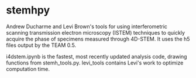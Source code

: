 # stemhpy

Andrew Ducharme and Levi Brown's tools for using interferometric scanning transmission electron microscopy (ISTEM) techniques to quickly acquire the phase of specimens measured through 4D-STEM. It uses the h5 files output by the TEAM 0.5.

i4dstem.ipynb is the fastest, most recently updated analysis code, drawing functions from stemh_tools.py. levi_tools contains Levi's work to optimize computation time.
